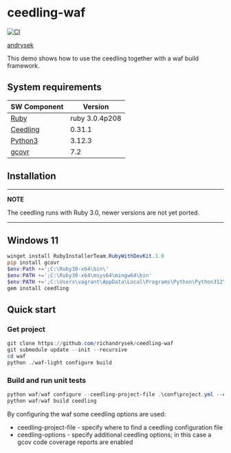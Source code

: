 # ceedling-waf

[![CI](https://github.com/richandrysek/ceedling-waf/actions/workflows/build.yml/badge.svg)](https://github.com/richandrysek/ceedling-waf/actions/workflows/build.yml)

[andrysek](https://andrysek.de/)

This demo shows how to use the ceedling together with a waf build framework.

## System requirements

|SW Component                                                                                                   |Version                |
|---------------------------------------------------------------------------------------------------------------|-----------------------|
|[Ruby](https://developer.hashicorp.com/packer/install?product_intent=packer)                                   | ruby 3.0.4p208        |
|[Ceedling](https://developer.hashicorp.com/vagrant/install?product_intent=vagrant)                             | 0.31.1                |
|[Python3](https://developer.hashicorp.com/vagrant/docs/providers/vmware/vagrant-vmware-utility)                | 3.12.3                |
|[gcovr](https://pypi.org/project/gcovr/)                                                                       | 7.2                   |

## Installation

---
**NOTE**

The ceedling runs with Ruby 3.0, newer versions are not yet ported.

---

## Windows 11

```powershell
winget install RubyInstallerTeam.RubyWithDevKit.3.0
pip install gcovr
$env:Path +=';C:\Ruby30-x64\bin\'
$env:PATH +=';C:\Ruby30-x64\msys64\mingw64\bin'
$env:PATH +=';C:\Users\vagrant\AppData\Local\Programs\Python\Python312\Scripts\'
gem install ceedling
```

## Quick start

### Get project

```powershell
git clone https://github.com/richandrysek/ceedling-waf
git submodule update --init --recursive
cd waf
python ./waf-light configure build
```

### Build and run unit tests

```powershell
python waf/waf configure --ceedling-project-file .\conf\project.yml --ceedling-options "gcov:all utils:gcov"
python waf/waf build ceedling
```

By configuring the waf some ceedling options are used:

* ceedling-project-file - specify where to find a ceedling configuration file
* ceedling-options - specify additional ceedling options; in this case a gcov code coverage reports are enabled

